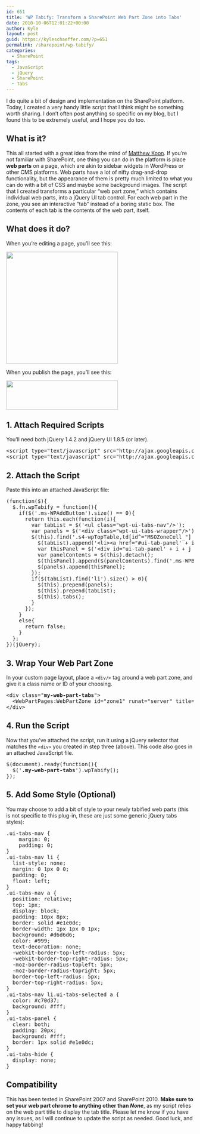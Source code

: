 ```yaml
---
id: 651
title: 'WP Tabify: Transform a SharePoint Web Part Zone into Tabs'
date: 2010-10-06T12:01:22+00:00
author: Kyle
layout: post
guid: https://kyleschaeffer.com/?p=651
permalink: /sharepoint/wp-tabify/
categories:
  - SharePoint
tags:
  - JavaScript
  - jQuery
  - SharePoint
  - Tabs
---
```

I do quite a bit of design and implementation on the SharePoint platform. Today, I created a very handy little script that I think might be something worth sharing. I don&#8217;t often post anything so specific on my blog, but I found this to be extremely useful, and I hope you do too.<!--more-->

## What is it?

This all started with a great idea from the mind of [Matthew Koon](http://www.thesug.org/Blogs/matthew_koon/). If you&#8217;re not familiar with SharePoint, one thing you can do in the platform is place **web parts** on a page, which are akin to sidebar widgets in WordPress or other CMS platforms. Web parts have a lot of nifty drag-and-drop functionality, but the appearance of them is pretty much limited to what you can do with a bit of CSS and maybe some background images. The script that I created transforms a particular &#8220;web part zone,&#8221; which contains individual web parts, into a jQuery UI tab control. For each web part in the zone, you see an interactive &#8220;tab&#8221; instead of a boring static box. The contents of each tab is the contents of the web part, itself.

## What does it do?

When you&#8217;re editing a page, you&#8217;ll see this:

[<img class="alignnone wp-image-653 size-medium" title="WPTabify in Edit Mode" src="https://kyleschaeffer.com/wp-content/uploads/2010/10/wptabify-edit-mode-300x300.png" alt="" width="300" height="300" srcset="https://kyleschaeffer.com/wp-content/uploads/2010/10/wptabify-edit-mode-300x300.png 300w, https://kyleschaeffer.com/wp-content/uploads/2010/10/wptabify-edit-mode-150x150.png 150w, https://kyleschaeffer.com/wp-content/uploads/2010/10/wptabify-edit-mode.png 617w" sizes="(max-width: 300px) 100vw, 300px" />](https://kyleschaeffer.com/wp-content/uploads/2010/10/wptabify-edit-mode.png)

When you publish the page, you&#8217;ll see this:

[<img class="alignnone wp-image-652 size-medium" title="WPTabify (Display Mode)" src="https://kyleschaeffer.com/wp-content/uploads/2010/10/wptabify-display-mode-300x78.png" alt="" width="300" height="78" srcset="https://kyleschaeffer.com/wp-content/uploads/2010/10/wptabify-display-mode-300x78.png 300w, https://kyleschaeffer.com/wp-content/uploads/2010/10/wptabify-display-mode.png 619w" sizes="(max-width: 300px) 100vw, 300px" />](https://kyleschaeffer.com/wp-content/uploads/2010/10/wptabify-display-mode.png)

## 1. Attach Required Scripts

You&#8217;ll need both jQuery 1.4.2 and jQuery UI 1.8.5 (or later).

<pre>&lt;script type="text/javascript" src="http://ajax.googleapis.com/ajax/libs/jquery/1.4.2/jquery.min.js"&gt;&lt;/script&gt;
&lt;script type="text/javascript" src="http://ajax.googleapis.com/ajax/libs/jqueryui/1.8.5/jquery-ui.min.js"&gt;&lt;/script&gt;</pre>

## 2. Attach the Script

Paste this into an attached JavaScript file:

<pre>(function($){
  $.fn.wpTabify = function(){
    if($('.ms-WPAddButton').size() == 0){
      return this.each(function(i){
        var tabList = $('&lt;ul class="wpt-ui-tabs-nav"/&gt;');
        var panels = $('&lt;div class="wpt-ui-tabs-wrapper"/&gt;');
        $(this).find('.s4-wpTopTable,td[id^="MSOZoneCell_"] &gt; table').each(function(j){
          $(tabList).append('&lt;li&gt;&lt;a href="#ui-tab-panel' + i + j + '"&gt;' + $(this).find('h3.ms-WPTitle').text() + '&lt;/a&gt;&lt;/li&gt;');
          var thisPanel = $('&lt;div id="ui-tab-panel' + i + j + '" class="wpt-ui-tabs-panel"/&gt;');
          var panelContents = $(this).detach();
          $(thisPanel).append($(panelContents).find('.ms-WPBody').html());
          $(panels).append(thisPanel);
        });
        if($(tabList).find('li').size() &gt; 0){
          $(this).prepend(panels);
          $(this).prepend(tabList);
          $(this).tabs();
        }
      });
    }
    else{
      return false;
    }
  };
})(jQuery);</pre>

## 3. Wrap Your Web Part Zone

In your custom page layout, place a `<div/>` tag around a web part zone, and give it a class name or ID of your choosing.

<pre>&lt;div class="<strong>my-web-part-tabs</strong>"&gt;
  &lt;WebPartPages:WebPartZone id="zone1" runat="server" title="Tabs Zone"&gt;&lt;ZoneTemplate&gt;&lt;/ZoneTemplate&gt;&lt;/WebPartPages:WebPartZone&gt;
&lt;/div&gt;</pre>

## 4. Run the Script

Now that you&#8217;ve attached the script, run it using a jQuery selector that matches the `<div>` you created in step three (above). This code also goes in an attached JavaScript file.

<pre>$(document).ready(function(){
  $('<strong>.my-web-part-tabs</strong>').wpTabify();
});</pre>

## 5. Add Some Style (Optional)

You may choose to add a bit of style to your newly tabified web parts (this is not specific to this plug-in, these are just some generic jQuery tabs styles):

<pre>.ui-tabs-nav {
    margin: 0;
    padding: 0;
}
.ui-tabs-nav li {
  list-style: none;
  margin: 0 1px 0 0;
  padding: 0;
  float: left;
}
.ui-tabs-nav a {
  position: relative;
  top: 1px;
  display: block;
  padding: 10px 8px;
  border: solid #e1e0dc;
  border-width: 1px 1px 0 1px;
  background: #d6d6d6;
  color: #999;
  text-decoration: none;
  -webkit-border-top-left-radius: 5px;
  -webkit-border-top-right-radius: 5px;
  -moz-border-radius-topleft: 5px;
  -moz-border-radius-topright: 5px;
  border-top-left-radius: 5px;
  border-top-right-radius: 5px;
}
.ui-tabs-nav li.ui-tabs-selected a {
  color: #c70d37;
  background: #fff;
}
.ui-tabs-panel {
  clear: both;
  padding: 20px;
  background: #fff;
  border: 1px solid #e1e0dc;
}
.ui-tabs-hide {
  display: none;
}</pre>

## Compatibility

This has been tested in SharePoint 2007 and SharePoint 2010. **Make sure to set your web part chrome to anything other than _None_**, as my script relies on the web part title to display the tab title. Please let me know if you have any issues, as I will continue to update the script as needed. Good luck, and happy tabbing!